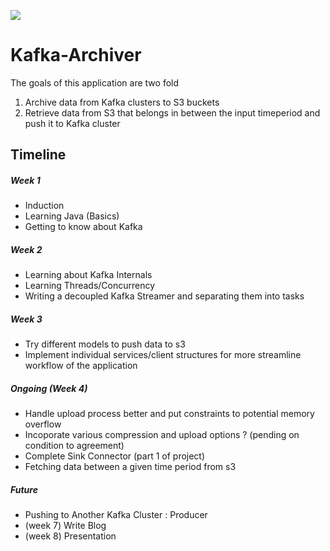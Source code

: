 ![](https://img.shields.io/badge/Made%20With-%20java-%23ED8B00.svg?style=for-the-badge&logo=java&logoColor=white)

# Kafka-Archiver
The goals of this application are two fold
1. Archive data from Kafka clusters to S3 buckets
2. Retrieve data from S3 that belongs in between the input timeperiod and push it to Kafka cluster


## Timeline

##### Week 1
* Induction 
* Learning Java (Basics)
* Getting to know about Kafka

##### Week 2 
* Learning about Kafka Internals
* Learning Threads/Concurrency
* Writing a decoupled Kafka Streamer and separating them into tasks

##### Week 3 
* Try different models to push data to s3
* Implement individual services/client structures for more streamline workflow of the application

##### Ongoing (Week 4)
* Handle upload process better and put constraints to potential memory overflow
* Incoporate various compression and upload options ? (pending on condition to agreement)
* Complete Sink Connector (part 1 of project)
* Fetching data between a given time period from s3

##### Future
* Pushing to Another Kafka Cluster : Producer 
* (week 7) Write Blog
* (week 8) Presentation 
